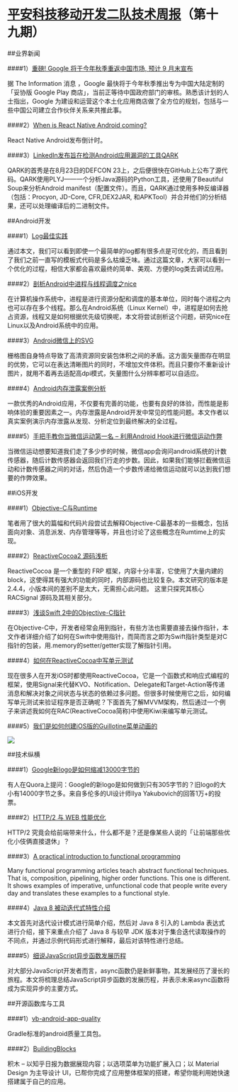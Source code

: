 # [平安科技移动开发二队技术周报](https://github.com/PaicHyperionDev/MobileDevWeekly)（第十九期）

##业界新闻

####1）[重磅! Google 将于今年秋季重返中国市场, 预计 9 月末宣布](http://cn.technode.com/post/2015-09-05/google-china-return-play-app-store/)

据 The Information 消息 ，Google 最快将于今年秋季推出专为中国大陆定制的「妥协版 Google Play 商店」，当前正等待中国政府部门的审核。熟悉该计划的人士指出，Google 为建设和运营这个本土化应用商店做了全方位的规划，包括与一些中国公司建立合作伙伴关系来共推此事。

####2）[When is React Native Android coming?](http://www.reactnativeandroid.com/)

React Native Android发布倒计时。

####3）[LinkedIn发布旨在检测Android应用漏洞的工具QARK](http://www.infoq.com/cn/news/2015/09/qark)

QARK的首秀是在8月23日的DEFCON 23上，之后便很快在GitHub上公布了源代码。QARK使用PLYJ——一个分析Java源码的Python工具，还使用了Beautiful Soup来分析Android manifest（配置文件）。而且，QARK通过使用多种反编译器（包括：Procyon, JD-Core, CFR,DEX2JAR, 和APKTool）并合并他们的分析结果，还可以处理编译后的二进制文件。


##Android开发

####1）[Log最佳实践](https://github.com/tianzhijiexian/Android-Best-Practices/blob/master/2015.8/log/log.md)

通过本文，我们可以看到即使一个最简单的log都有很多点是可优化的，而且看到了我们之前一直写的模板式代码是多么枯燥乏味。通过这篇文章，大家可以看到一个优化的过程，相信大家都会喜欢最终的简单、美观、方便的log类去调试应用。

####2）[剖析Android中进程与线程调度之nice](http://droidyue.com/blog/2015/09/05/android-process-and-thread-schedule-nice/)

在计算机操作系统中，进程是进行资源分配和调度的基本单位，同时每个进程之内也可以存在多个线程。那么在Android系统（Linux Kernel）中，进程是如何去抢占资源，线程又是如何根据优先级切换呢，本文将尝试剖析这个问题，研究nice在Linux以及Android系统中的应用。

####3）[Android微信上的SVG](https://mp.weixin.qq.com/s?__biz=MzAwNDY1ODY2OQ==&mid=207863967&idx=1&sn=3d7b07d528f38e9f812e8df7df1e3322&scene=0&key=dffc561732c226510058a809485453faeca197aabfd2758f76f3a8d1ae3e35e72762cfd56cf433051e7f57acf62feb69&ascene=0&uin=NTk4MzU3OTAw&devicetype=iMac+MacBookPro12%2C1+OSX+OSX+10.10.5+build(14F27)&version=11020201&pass_ticket=%2Bs6pqujbse1gbtzw94A4fz3rneIoDGUk8aDHv3Qc4O1tU2cpG7IIyYKiaubpnWAZ)

栅格图自身特点导致了高清资源同安装包体积之间的矛盾。这方面矢量图存在明显的优势，它可以在表达清晰图片的同时，不增加文件体积。而且只要你不重新设计图片，就用不着再去适配高dpi模式，矢量图什么分辨率都可以自适应。

####4）[Android内存泄露案例分析](http://www.csdn.net/article/2015-09-07/2825631)

一款优秀的Android应用，不仅要有完善的功能，也要有良好的体验，而性能是影响体验的重要因素之一。内存泄露是Android开发中常见的性能问题。本文作者以真实案例演示内存泄露从发现、分析定位到最终解决的全过程。

####5）[手把手教你当微信运动第一名 – 利用Android Hook进行微信运动作弊](http://drops.wooyun.org/tips/8416)

当微信运动想要知道我们走了多少步的时候，微信app会询问android系统的计数传感器，随后计数传感器会返回我们行走的步数。因此，如果我们能够拦截微信运动和计数传感器之间的对话，然后伪造一个步数传递给微信运动就可以达到我们想要的作弊效果。

##iOS开发

####1）[Objective-C与Runtime](http://springox.w18.net/2015/09/03/objectivecruntime/)

笔者用了很大的篇幅和代码片段尝试去解释Objective-C最基本的一些概念，包括面向对象、消息派发、内存管理等等，并且也讨论了这些概念在Rumtime上的实现。

####2）[ReactiveCocoa2 源码浅析](http://nathanli.cn/2015/08/27/reactivecocoa2-%E6%BA%90%E7%A0%81%E6%B5%85%E6%9E%90/)

ReactiveCocoa 是一个重型的 FRP 框架，内容十分丰富，它使用了大量内建的 block，这使得其有强大的功能的同时，内部源码也比较复杂。本文研究的版本是2.4.4，小版本间的差别不是太大，无需担心此问题。 这里只探究其核心 RACSignal 源码及其相关部分。

####3）[浅谈Swift 2中的Objective-C指针](http://www.csdn.net/article/2015-09-07/2825641)

在Objective-C中，开发者经常会用到指针，有些方法也需要直接去操作指针，本文作者详细介绍了如何在Swift中使用指针，而简而言之即为Swift指针类型是对C指针的包装，用.memory的setter/getter实现了解指针引用。

####4）[如何在ReactiveCocoa中写单元测试](http://www.jianshu.com/p/412875512bd1)

现在很多人在开发iOS时都使用ReactiveCocoa，它是一个函数式和响应式编程的框架，使用Signal来代替KVO、Notification、Delegate和Target-Action等传递消息和解决对象之间状态与状态的依赖过多问题。但很多时候使用它之后，如何编写单元测试来验证程序是否正确呢？下面首先了解MVVM架构，然后通过一个例子来讲述我如何在RAC(ReactiveCocoa简称)中使用Kiwi来编写单元测试。

####5）[我们是如何创建iOS版的Guillotine菜单动画的](http://ios.jobbole.com/82286/)

![](http://ww1.sinaimg.cn/large/7cc829d3gw1evqnzljx2sg20m80gowog.gif)


##技术纵横

####1）[Google新logo是如何缩减13000字节的](http://www.jointforce.com/jfperiodical/article/1028)

有人在Quora上提问：Google的新logo是如何做到只有305字节的？旧logo的大小有14000字节之多。来自多伦多的UI设计师Ilya Yakubovich的回答1万+的投票。

####2）[HTTP/2 与 WEB 性能优化](https://imququ.com/post/http2-and-wpo-1.html)

HTTP/2 究竟会给前端带来什么，什么都不是？还是像某些人说的「让前端那些优化小伎俩直接退休」？

####3）[A practical introduction to functional programming](http://maryrosecook.com/blog/post/a-practical-introduction-to-functional-programming)

Many functional programming articles teach abstract functional techniques. That is, composition, pipelining, higher order functions. This one is different. It shows examples of imperative, unfunctional code that people write every day and translates these examples to a functional style.

####4）[Java 8 被动迭代式特性介绍](http://www.ibm.com/developerworks/cn/java/j-lo-java8-iterator/index.html?ca=drs-)

本文首先对迭代设计模式进行简单介绍，然后对 Java 8 引入的 Lambda 表达式进行介绍，接下来重点介绍了 Java 8 与较早 JDK 版本对于集合迭代读取操作的不同点，并通过示例代码形式进行解释，最后对该特性进行总结。

####5）[细说JavaScript异步函数发展历程](http://www.csdn.net/article/2015-09-08/2825643-asynchronous-javascript)

对大部分JavaScript开发者而言，async函数仍是新鲜事物，其发展经历了漫长的旅程。本文将梳理总结JavaScript异步函数的发展历程，并表示未来async函数将成为实现异步的主要方式。


##开源函数库与工具

####1）[vb-android-app-quality](https://github.com/vincentbrison/vb-android-app-quality)

Gradle标准的android质量工具包。

####2）[BuildingBlocks](https://github.com/tangqi92/BuildingBlocks)

积木 – 以知乎日报为数据展现内容；以选项菜单为功能扩展入口；以 Material Design 为主导设计 UI，已帮你完成了应用整体框架的搭建，希望你能利用她快速搭建属于自己的应用。










